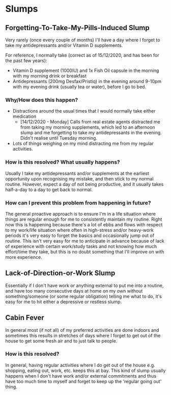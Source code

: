 # Slumps

## Forgetting-To-Take-My-Pills-Induced Slump

Very rarely (once every couple of months) I'll have a day where I forget to take my antidepressants and/or Vitamin D supplements.

For reference, I normally take (correct as of 15/12/2020, and has been for the past few years):

* Vitamin D supplement (1000IU) and 1x Fish Oil capsule in the morning with my morning drink or breakfast
* Antidepressants (200mg Desfax/Pristiq) in the evening around 9-10pm with my evening drink (usually tea or water), before I go to bed.

### Why/How does this happen?

* Distractions around the usual times that I would normally take either medication
  * [14/12/2020 - Monday] Calls from real estate agents distracted me from taking my morning supplements, which led to an afternoon slump and me forgetting to take my antidepressants in the evening. Didn't realise until Tuesday morning.
* Lots of things weighing on my mind distracting me from my regular activities.

### How is this resolved? What usually happens?

Usually I take my antidepressants and/or supplements at the earliest opportunity upon recognising my mistake, and then stick to my normal routine. However, expect a day of not being productive, and it usually takes half-a-day to a day to get back to normal. 

### How can I prevent this problem from happening in future?

The general proactive approach is to ensure I'm in a life situation where things are regular enough for me to consistently maintain my routine. Right now this is happening because there's a lot of ebbs and flows with respect to my work/life situation where often in high-stress and/or heavy-work periods it's very easy to forget the basics and occasionally jump out of routine. This isn't very easy for me to anticipate in advance because of lack of experience with certain work/study tasks and not knowing how much effort/time they take, but this is no doubt something that I'll improve on with more experience.

## Lack-of-Direction-or-Work Slump

Essentially if I don't have work or anything external to put me into a routine, and have too many consecutive days at home on my own without something/someone (or some regular obligation) telling me what to do, it's easy for me to hit either a depressive or restless slump.

## Cabin Fever

In general most (if not all) of my preferred activities are done indoors and sometimes this results in stretches of days where I forget to get out of the house to get some fresh air and to just talk to people.

### How is this resolved?

In general, having regular activities where I do get out of the house e.g. shopping, eating out, work, etc. keeps this at bay. This kind of slump usually happens when I don't have work and/or external commitments and thus have too much time to myself and forget to keep up the 'regular going out' thing.